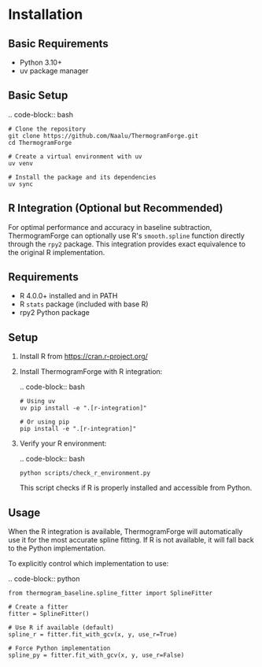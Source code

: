 Installation
===========

Basic Requirements
-----------

* Python 3.10+
* uv package manager

Basic Setup
-----

.. code-block:: bash

    # Clone the repository
    git clone https://github.com/Naalu/ThermogramForge.git
    cd ThermogramForge

    # Create a virtual environment with uv
    uv venv

    # Install the package and its dependencies
    uv sync

R Integration (Optional but Recommended)
----------------------------------------

For optimal performance and accuracy in baseline subtraction, ThermogramForge can optionally use R's `smooth.spline` function directly through the `rpy2` package. This integration provides exact equivalence to the original R implementation.

Requirements
------------

* R 4.0.0+ installed and in PATH
* R `stats` package (included with base R)
* rpy2 Python package

Setup
-----

1. Install R from <https://cran.r-project.org/>

2. Install ThermogramForge with R integration:

   .. code-block:: bash

       # Using uv
       uv pip install -e ".[r-integration]"
       
       # Or using pip
       pip install -e ".[r-integration]"

3. Verify your R environment:

   .. code-block:: bash

       python scripts/check_r_environment.py

   This script checks if R is properly installed and accessible from Python.

Usage
-----

When the R integration is available, ThermogramForge will automatically use it for the most accurate spline fitting. If R is not available, it will fall back to the Python implementation.

To explicitly control which implementation to use:

.. code-block:: python

    from thermogram_baseline.spline_fitter import SplineFitter
    
    # Create a fitter
    fitter = SplineFitter()
    
    # Use R if available (default)
    spline_r = fitter.fit_with_gcv(x, y, use_r=True)
    
    # Force Python implementation
    spline_py = fitter.fit_with_gcv(x, y, use_r=False)
